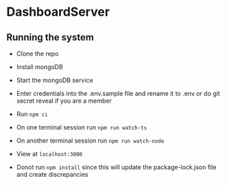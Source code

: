 # DashboardServer
## Running the system

* Clone the repo
* Install mongoDB
* Start the mongoDB service
* Enter credentials into the .env.sample file and rename it to .env or do git secret reveal if you are a member
* Run `npm ci`
* On one terminal session run `npm run watch-ts`
* On another terminal session run `npm run watch-node`
* View at `localhost:3000`

* Donot run `npm install` since this will update the package-lock.json file and create discrepancies
